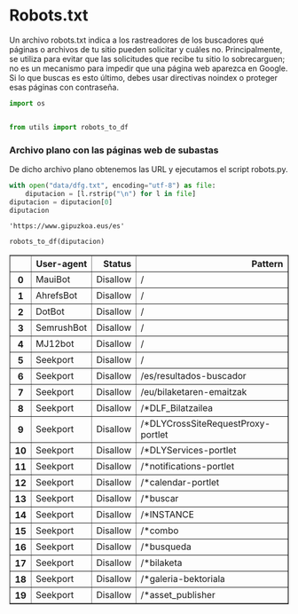 # Robots.txt

Un archivo robots.txt indica a los rastreadores de los buscadores qué páginas o archivos de tu sitio pueden solicitar y
cuáles no. Principalmente, se utiliza para evitar que las solicitudes que recibe tu sitio lo sobrecarguen; no es un
mecanismo para impedir que una página web aparezca en Google. Si lo que buscas es esto último, debes usar directivas
noindex o proteger esas páginas con contraseña.


```python
import os


from utils import robots_to_df
```

### Archivo plano con las páginas web de subastas
De dicho archivo plano obtenemos las URL y ejecutamos el script robots.py.


```python
with open("data/dfg.txt", encoding="utf-8") as file:
    diputacion = [l.rstrip("\n") for l in file]
diputacion = diputacion[0]
diputacion
```




    'https://www.gipuzkoa.eus/es'



```python
robots_to_df(diputacion)
```




<div>
<style scoped>
    .dataframe tbody tr th:only-of-type {
        vertical-align: middle;
    }

    .dataframe tbody tr th {
        vertical-align: top;
    }

    .dataframe thead th {
        text-align: right;
    }
</style>
<table border="1" class="dataframe">
  <thead>
    <tr style="text-align: right;">
      <th></th>
      <th>User-agent</th>
      <th>Status</th>
      <th>Pattern</th>
    </tr>
  </thead>
  <tbody>
    <tr>
      <th>0</th>
      <td>MauiBot</td>
      <td>Disallow</td>
      <td>/</td>
    </tr>
    <tr>
      <th>1</th>
      <td>AhrefsBot</td>
      <td>Disallow</td>
      <td>/</td>
    </tr>
    <tr>
      <th>2</th>
      <td>DotBot</td>
      <td>Disallow</td>
      <td>/</td>
    </tr>
    <tr>
      <th>3</th>
      <td>SemrushBot</td>
      <td>Disallow</td>
      <td>/</td>
    </tr>
    <tr>
      <th>4</th>
      <td>MJ12bot</td>
      <td>Disallow</td>
      <td>/</td>
    </tr>
    <tr>
      <th>5</th>
      <td>Seekport</td>
      <td>Disallow</td>
      <td>/</td>
    </tr>
    <tr>
      <th>6</th>
      <td>Seekport</td>
      <td>Disallow</td>
      <td>/es/resultados-buscador</td>
    </tr>
    <tr>
      <th>7</th>
      <td>Seekport</td>
      <td>Disallow</td>
      <td>/eu/bilaketaren-emaitzak</td>
    </tr>
    <tr>
      <th>8</th>
      <td>Seekport</td>
      <td>Disallow</td>
      <td>/*DLF_Bilatzailea</td>
    </tr>
    <tr>
      <th>9</th>
      <td>Seekport</td>
      <td>Disallow</td>
      <td>/*DLYCrossSiteRequestProxy-portlet</td>
    </tr>
    <tr>
      <th>10</th>
      <td>Seekport</td>
      <td>Disallow</td>
      <td>/*DLYServices-portlet</td>
    </tr>
    <tr>
      <th>11</th>
      <td>Seekport</td>
      <td>Disallow</td>
      <td>/*notifications-portlet</td>
    </tr>
    <tr>
      <th>12</th>
      <td>Seekport</td>
      <td>Disallow</td>
      <td>/*calendar-portlet</td>
    </tr>
    <tr>
      <th>13</th>
      <td>Seekport</td>
      <td>Disallow</td>
      <td>/*buscar</td>
    </tr>
    <tr>
      <th>14</th>
      <td>Seekport</td>
      <td>Disallow</td>
      <td>/*INSTANCE</td>
    </tr>
    <tr>
      <th>15</th>
      <td>Seekport</td>
      <td>Disallow</td>
      <td>/*combo</td>
    </tr>
    <tr>
      <th>16</th>
      <td>Seekport</td>
      <td>Disallow</td>
      <td>/*busqueda</td>
    </tr>
    <tr>
      <th>17</th>
      <td>Seekport</td>
      <td>Disallow</td>
      <td>/*bilaketa</td>
    </tr>
    <tr>
      <th>18</th>
      <td>Seekport</td>
      <td>Disallow</td>
      <td>/*galeria-bektoriala</td>
    </tr>
    <tr>
      <th>19</th>
      <td>Seekport</td>
      <td>Disallow</td>
      <td>/*asset_publisher</td>
    </tr>
  </tbody>
</table>
</div>


